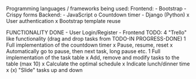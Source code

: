 Programming languages / frameworks being used:
    Frontend:
        - Bootstrap
        - Crispy forms
    Backend:
        - JavaScript
                o Countdown timer
        - Django (Python)
                x User authentication
                x Bootstrap template reuse


FUNCTIONALITY
    DONE
        - User Login/Register
        - Frontend
    TODO:
        4 "Trello" like functionality (drag and drop tasks from TODO-IN PROGRESS-DONE)
        1 Full implementation of the countdown timer
            x Pause, resume, reset
            x Automatically go to pause, then next task, long pause etc.
        1 Full implementation of the task table
            x Add, remove and modify tasks to the table (max 10)
            x Calculate the optimal schedule
            x Indicate lunch/dinner time
            x 
            (x) "Slide" tasks up and down
        